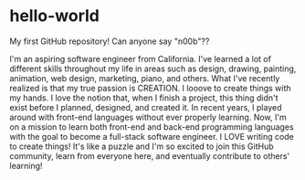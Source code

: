 # hello-world
My first GitHub repository! Can anyone say "n00b"??

I'm an aspiring software engineer from California. I've learned a lot of different skills throughout my life in areas such as design, drawing, painting, animation, web design, marketing, piano, and others. What I've recently realized is that my true passion is CREATION. I looove to create things with my hands. I love the notion that, when I finish a project, this thing didn't exist before I planned, designed, and created it. In recent years, I played around with front-end languages without ever properly learning. Now, I'm on a mission to learn both front-end and back-end programming languages with the goal to become a full-stack software engineer. I LOVE writing code to create things! It's like a puzzle and I'm so excited to join this GitHub community, learn from everyone here, and eventually contribute to others' learning!
